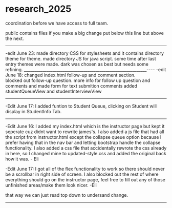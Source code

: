 # research_2025
coordination before we have access to full team.

public contains files
if you make a big change put below this line but above the next.
______________________________________________________________
-edit June 23:  made directory CSS for stylesheets and it contains directory theme for theme.  made directory JS for java script.
                some time after last entry themes were made.  dark was chosen as best but needs some refining.
____________________________________________________________----
-edit June 18:  changed index.html follow-up and comment section.  
    blocked out follow-up question. more info for follow up question and comments and made form for text submition comments
    added studentQueueView and studentInterviewView
__________________________________________________________________
-Edit June 17: I added funtion to Student Queue, clicking on Student will display in StudentInfo Tab.
__________________________________________________________________
-Edit June 16: I added my index.html which is the instructor page but kept it seperate cuz didnt want to rewrite james's. I also added a js file that had all the script from instructor.html except 
the collapse queue option because I prefer having that in the nav bar and letting bootstrap handle the collapse functionality. I also added a css file that accidentally rewrote the css already in here, so I changed mine to updated-style.css and added the original back how it was. - Eli

-Edit June 17: I got all of the flex functionality to work so there should never be a scrollbar in right side of screen. I also blocked out the rest of where everything should go on the instructor page, feel free to fill out any of those unfinished areas/make them look nicer. -Eli


that way we can just read top down to undersand change.
_____________________________________________________________

